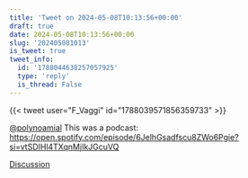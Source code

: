 ```yaml
---
title: 'Tweet on 2024-05-08T10:13:56+00:00'
draft: true
date: 2024-05-08T10:13:56+00:00
slug: '202405081013'
is_tweet: true
tweet_info:
  id: '1788044638257057925'
  type: 'reply'
  is_thread: False
---
```




{{< tweet user="F_Vaggi" id="1788039571856359733" >}}

[@polynoamial](https://x.com/polynoamial) This was a podcast: <https://open.spotify.com/episode/6JelhGsadfscu8ZWo6Pgie?si=vtSDIHl4TXqnMjIkJGcuVQ>

[Discussion](https://x.com/sytelus/status/1788044638257057925)
